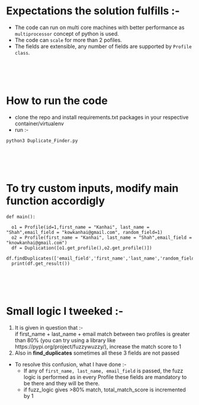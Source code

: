 # Expectations the solution fulfills :-
* The code can run on multi core machines with better performance as `multiprocessor` concept of python is used.
* The code can `scale` for more than 2 pofiles.
* The fields are extensible, any number of fields are supported by `Profile class`.
<br>
<br>
<br>

# How to run the code

* clone the repo and install requirements.txt packages in your respective container/virtualenv
* run :-
```
python3 Duplicate_Finder.py    
```
<br>
<br>
<br>

# To try custom inputs, modify main function accordigly
```
def main():

  o1 = Profile(id=1,first_name = "Kanhai", last_name = "Shah",email_field = "kowkanhai@gmail.com", random_field=1)
  o2 = Profile(first_name = "Kanhai", last_name = "Shah",email_field = "knowkanhai@gmail.com")
  df = Duplication([o1.get_profile(),o2.get_profile()])
  df.findDuplicates(['email_field','first_name','last_name','random_field'])
  print(df.get_result())
```

<br>
<br>
<br>

# Small logic I tweeked :-
<ol>
    <li> It is given in question that :- <br>
    if first_name + last_name + email match between two profiles is greater than
80% (you can try using a library like https://pypi.org/project/fuzzywuzzy/), increase the match score to 1

<li> Also in <strong>find_duplicates</strong> sometimes all these 3 fields are not passed
</ol>


*  To resolve this confusion, what I have done :-
    * If any of `first_name, last_name, email_field` is passed, the fuzz logic is performed as in every Profile these fields are mandatory to be there and they will be there.
    * if fuzz_logic gives >80% match, total_match_score is incremented by 1
